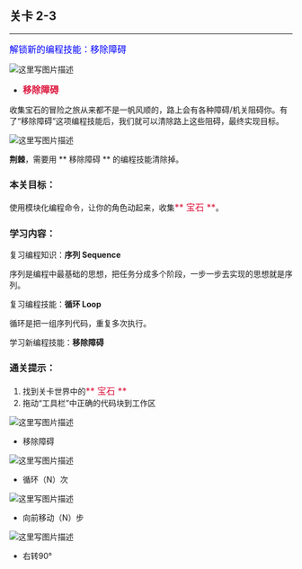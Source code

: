 ## 关卡 2-3

------
<font color=#0000FF size=3>解锁新的编程技能：移除障碍</font>

 ![这里写图片描述](scene/image/remove_obstacle.png)
  - <font color=#DC143C size=3>**移除障碍**</font>

收集宝石的冒险之旅从来都不是一帆风顺的，路上会有各种障碍/机关阻碍你。有了“移除障碍”这项编程技能后，我们就可以清除路上这些阻碍，最终实现目标。

 ![这里写图片描述](scene/image/obj_obstacle.png)

 **荆棘**，需要用 ** 移除障碍 ** 的编程技能清除掉。
 
### 本关目标：
使用模块化编程命令，让你的角色动起来，收集<font color=#DC143C size=3>** 宝石 **</font>。

### 学习内容：
复习编程知识：**序列 Sequence**

序列是编程中最基础的思想，把任务分成多个阶段，一步一步去实现的思想就是序列。

复习编程技能：**循环 Loop**

循环是把一组序列代码，重复多次执行。

学习新编程技能：**移除障碍**

### 通关提示：
1. 找到关卡世界中的<font color=#DC143C size=3>** 宝石 **</font>
2. 拖动“工具栏”中正确的代码块到工作区
 
 ![这里写图片描述](scene/image/remove_obstacle.png)
 - 移除障碍
 
 ![这里写图片描述](scene/image/repeat_times.png)
 - 循环（N）次
 
 ![这里写图片描述](scene/image/move_forward.png)
 - 向前移动（N）步
 
 ![这里写图片描述](scene/image/turn_right.png)
 - 右转90°
 